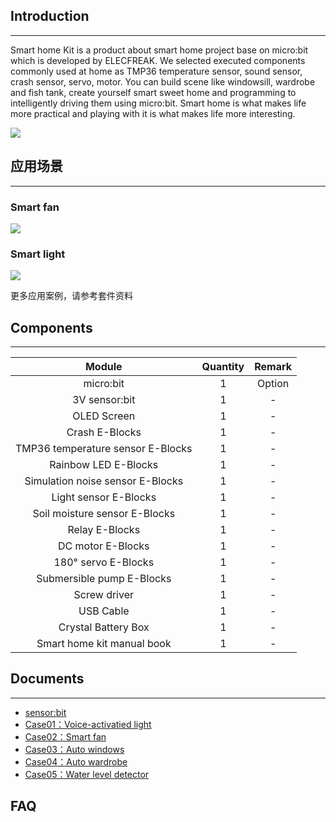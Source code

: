 ## Introduction
---
Smart home Kit is a product about smart home project base on micro:bit which is developed by ELECFREAK. We selected executed components commonly used at home as TMP36 temperature sensor, sound sensor, crash sensor, servo, motor. You can build scene like windowsill, wardrobe and fish tank, create yourself smart sweet home and programming to intelligently driving them using micro:bit. 
Smart home is what makes life more practical and playing with it is what makes life more interesting.

![](https://i.imgur.com/1ku05L8.jpg)

## 应用场景
---
### Smart fan  
![](https://i.imgur.com/XJbqrkd.jpg)

### Smart light   
![](https://i.imgur.com/TjI8a2b.jpg)

更多应用案例，请参考套件资料

## Components
---
Module | Quantity | Remark
:-: | :-: | :-: 
micro:bit|1|Option
3V sensor:bit|1|-
OLED Screen|1|-
Crash E-Blocks|1|-
TMP36 temperature sensor E-Blocks|1|-
Rainbow LED E-Blocks|1|-
Simulation noise sensor E-Blocks|1|-
Light sensor E-Blocks|1|-
Soil moisture sensor E-Blocks|1|-
Relay E-Blocks|1|-
DC motor E-Blocks|1|-
180° servo E-Blocks|1|-
Submersible pump E-Blocks|1|-
Screw driver|1|-
USB Cable|1|-
Crystal Battery Box	|1|-
Smart home kit manual book|1|-

## Documents
---
- [sensor:bit](/Sensor_bit.md/)
- [Case01：Voice-activatied light](/smart_home_case_01/)
- [Case02：Smart fan](/smart_home_case_02/)  
- [Case03：Auto windows](/smart_home_case_03/)  
- [Case04：Auto wardrobe](/smart_home_case_04/) 
- [Case05：Water level detector](/smart_home_case_05/) 

## FAQ
